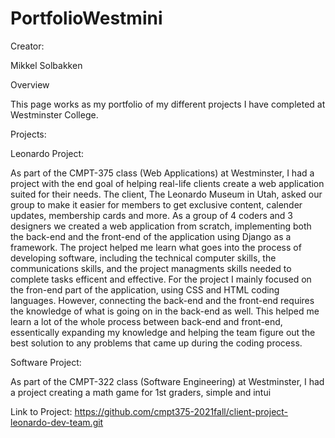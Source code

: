 # PortfolioWestmini

Creator: 

Mikkel Solbakken


Overview

This page works as my portfolio of my different projects I have completed at Westminster College.

Projects: 


Leonardo Project:

As part of the CMPT-375 class (Web Applications) at Westminster, I had a project with the end goal of helping real-life clients create a web application suited for their needs. 
The client, The Leonardo Museum in Utah, asked our group to make it easier for members to get exclusive content, calender updates, membership cards and more.
As a group of 4 coders and 3 designers we created a web application from scratch, implementing both the back-end and the front-end of the application using Django as a framework. 
The project helped me learn what goes into the process of developing software, including the technical computer skills, the communications skills, and the project managments skills needed 
to complete tasks efficent and effective. For the project I mainly focused on the fron-end part of the application, using CSS and HTML coding languages. However, connecting the back-end
and the front-end requires the knowledge of what is going on in the back-end as well. This helped me learn a lot of the whole process between back-end and front-end, essentically expanding my knowledge
and helping the team figure out the best solution to any problems that came up during the coding process. 


Software Project:

As part of the CMPT-322 class (Software Engineering) at Westminster, I had a project creating a math game for 1st graders, simple and intui

Link to Project: https://github.com/cmpt375-2021fall/client-project-leonardo-dev-team.git 
